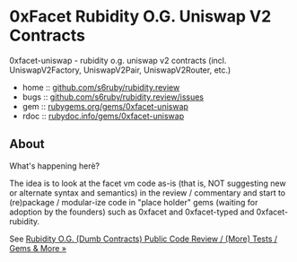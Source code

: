 # 0xFacet Rubidity O.G. Uniswap V2 Contracts

0xfacet-uniswap - rubidity o.g. uniswap v2 contracts (incl. UniswapV2Factory, UniswapV2Pair, UniswapV2Router, etc.)

* home  :: [github.com/s6ruby/rubidity.review](https://github.com/s6ruby/rubidity.review)
* bugs  :: [github.com/s6ruby/rubidity.review/issues](https://github.com/s6ruby/rubidity/issues)
* gem   :: [rubygems.org/gems/0xfacet-uniswap](https://rubygems.org/gems/0xfacet-uniswap)
* rdoc  :: [rubydoc.info/gems/0xfacet-uniswap](http://rubydoc.info/gems/0xfacet-uniswap)



## About

What's happening herè?

The idea is to look at the facet vm code as-is (that is, NOT suggesting new or alternate syntax and semantics) in the review / commentary 
and start to (re)package / modular-ize 
code in "place holder" gems (waiting for adoption by the founders) such as 0xfacet and 0xfacet-typed and 0xfacet-rubidity.

See [Rubidity O.G. (Dumb Contracts) Public Code Review / (More) Tests / Gems & More »](https://github.com/s6ruby/rubidity.review)




